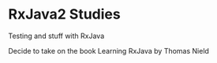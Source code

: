 # RxJava2 Studies
Testing and stuff with RxJava

Decide to take on the book Learning RxJava by Thomas Nield
